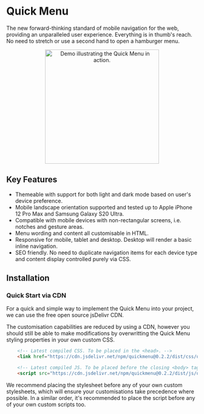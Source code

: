 # Quick Menu
The new forward-thinking standard of mobile navigation for the web, providing an unparalleled user experience. Everything is in thumb's reach. No need to stretch or use a second hand to open a hamburger menu.

<p align="center">
    <img src="readme-demo.gif" alt="Demo illustrating the Quick Menu in action." width="300px" height="auto">
</p>

## Key Features
* Themeable with support for both light and dark mode based on user's device preference.
* Mobile landscape orientation supported and tested up to Apple iPhone 12 Pro Max and Samsung Galaxy S20 Ultra.
* Compatible with mobile devices with non-rectangular screens, i.e. notches and gesture areas.
* Menu wording and content all customisable in HTML.
* Responsive for mobile, tablet and desktop. Desktop will render a basic inline navigation.
* SEO friendly. No need to duplicate navigation items for each device type and content display controlled purely via CSS.

## Installation
### Quick Start via CDN
For a quick and simple way to implement the Quick Menu into your project, we can use the free open source jsDelivr CDN.

The customisation capabilities are reduced by using a CDN, however you should still be able to make modifications by overwritting the Quick Menu styling properties in your own custom CSS.

```html
    <!-- Latest compiled CSS. To be placed in the <head>. -->
    <link href="https://cdn.jsdelivr.net/npm/quickmenu@0.2.2/dist/css/quickmenu.min.css" rel="stylesheet" integrity="sha384-id6QlTG75NfmYlPpklEoW+JsBuoZQgxQdM99134S4Dpr9IrbhJOKMO4T5lGaclj1" crossorigin="anonymous">

    <!-- Latest compiled JS. To be placed before the closing <body> tag. -->
    <script src="https://cdn.jsdelivr.net/npm/quickmenu@0.2.2/dist/js/quickmenu.min.js" integrity="sha384-OcTW8BnWSJs8UzdNuNQ0EJC9VSeSRMsWV8aS6hGezG2gzqWMh1xt3yZ0K7QG1aas" crossorigin="anonymous"></script>
```

We recommend placing the stylesheet before any of your own custom stylesheets, which will ensure your customisations take precedence where possible. In a similar order, it's recommended to place the script before any of your own custom scripts too.
